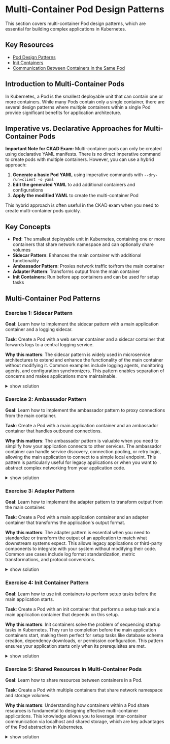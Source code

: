 # Multi-Container Pod Design Patterns

This section covers multi-container Pod design patterns, which are essential for building complex applications in Kubernetes.

## Key Resources

- [Pod Design Patterns](https://kubernetes.io/docs/concepts/workloads/pods/#pod-design-patterns)
- [Init Containers](https://kubernetes.io/docs/concepts/workloads/pods/init-containers/)
- [Communication Between Containers in the Same Pod](https://kubernetes.io/docs/tasks/access-application-cluster/communicate-containers-same-pod-shared-volume/)

## Introduction to Multi-Container Pods

In Kubernetes, a Pod is the smallest deployable unit that can contain one or more containers. While many Pods contain only a single container, there are several design patterns where multiple containers within a single Pod provide significant benefits for application architecture.

## Imperative vs. Declarative Approaches for Multi-Container Pods

**Important Note for CKAD Exam:** Multi-container pods can only be created using declarative YAML manifests. There is no direct imperative command to create pods with multiple containers. However, you can use a hybrid approach:

1. **Generate a basic Pod YAML** using imperative commands with `--dry-run=client -o yaml`
2. **Edit the generated YAML** to add additional containers and configurations
3. **Apply the modified YAML** to create the multi-container Pod

This hybrid approach is often useful in the CKAD exam when you need to create multi-container pods quickly.

## Key Concepts

- **Pod**: The smallest deployable unit in Kubernetes, containing one or more containers that share network namespace and can optionally share volumes
- **Sidecar Pattern**: Enhances the main container with additional functionality
- **Ambassador Pattern**: Proxies network traffic to/from the main container
- **Adapter Pattern**: Transforms output from the main container
- **Init Containers**: Run before app containers and can be used for setup tasks

## Multi-Container Pod Patterns

### Exercise 1: Sidecar Pattern

**Goal**: Learn how to implement the sidecar pattern with a main application container and a logging sidecar.

**Task**: Create a Pod with a web server container and a sidecar container that forwards logs to a central logging service.

**Why this matters**: The sidecar pattern is widely used in microservice architectures to extend and enhance the functionality of the main container without modifying it. Common examples include logging agents, monitoring agents, and configuration synchronizers. This pattern enables separation of concerns and makes applications more maintainable.

<details><summary>show solution</summary>
<p>

**Step 1: Create a Pod manifest file**

Create a file named `sidecar-pod.yaml` with the following content:

```yaml
apiVersion: v1
kind: Pod
metadata:
  name: sidecar-pod
  labels:
    app: web-server
spec:
  containers:
    - name: nginx
      image: nginx:1.21
      ports:
        - containerPort: 80
      volumeMounts:
        - name: logs-volume
          mountPath: /var/log/nginx
    - name: log-sidecar
      image: busybox:1.36
      command:
        [
          "/bin/sh",
          "-c",
          "while true; do cat /var/log/nginx/access.log; sleep 10; done",
        ]
      volumeMounts:
        - name: logs-volume
          mountPath: /var/log/nginx
  volumes:
    - name: logs-volume
      emptyDir: {}
```

**Step 2: Create the Pod**

```bash
kubectl apply -f sidecar-pod.yaml
```

**Step 3: Generate some logs**

```bash
kubectl port-forward sidecar-pod 8080:80 &
curl http://localhost:8080
```

**Step 4: Check the logs from the sidecar container**

```bash
kubectl logs sidecar-pod -c log-sidecar
```

**What this does**:

- Creates a Pod with two containers: an nginx web server and a log sidecar
- Both containers share a volume where nginx writes its logs
- The sidecar container reads the logs and outputs them (in a real scenario, it would forward them to a logging service)
- This pattern allows you to add logging functionality without modifying the main application

</p>
</details>

### Exercise 2: Ambassador Pattern

**Goal**: Learn how to implement the ambassador pattern to proxy connections from the main container.

**Task**: Create a Pod with a main application container and an ambassador container that handles outbound connections.

**Why this matters**: The ambassador pattern is valuable when you need to simplify how your application connects to other services. The ambassador container can handle service discovery, connection pooling, or retry logic, allowing the main application to connect to a simple local endpoint. This pattern is particularly useful for legacy applications or when you want to abstract complex networking from your application code.

<details><summary>show solution</summary>
<p>

**Step 1: Create a Pod manifest file**

Create a file named `ambassador-pod.yaml` with the following content:

```yaml
apiVersion: v1
kind: Pod
metadata:
  name: ambassador-pod
  labels:
    app: ambassador-example
spec:
  containers:
    - name: app
      image: busybox:1.36
      command:
        [
          "/bin/sh",
          "-c",
          "while true; do wget -q -O- http://localhost:9000; sleep 5; done",
        ]
    - name: ambassador
      image: nginx:1.21
      ports:
        - containerPort: 9000
      volumeMounts:
        - name: nginx-config
          mountPath: /etc/nginx/conf.d
  volumes:
    - name: nginx-config
      configMap:
        name: ambassador-config
```

**Step 2: Create a ConfigMap for the ambassador's configuration**

Create a file named `ambassador-config.yaml` with the following content:

```yaml
apiVersion: v1
kind: ConfigMap
metadata:
  name: ambassador-config
data:
  default.conf: |
    server {
      listen 9000;
      location / {
        proxy_pass http://kubernetes.default.svc;
        proxy_set_header Host kubernetes.default.svc;
        proxy_ssl_verify off;
      }
    }
```

**Step 3: Apply the ConfigMap and Pod**

```bash
kubectl apply -f ambassador-config.yaml
kubectl apply -f ambassador-pod.yaml
```

> Note: The ambassador pattern requires a manifest file as it involves multiple containers with specific configurations.

**Step 4: Check the logs from the ambassador container**

```bash
kubectl logs ambassador-pod -c ambassador
```

**What this does**:

- Creates a Pod with two containers: an application and an ambassador
- The ambassador container runs nginx configured as a proxy to the Kubernetes API server
- The application container makes requests to the ambassador on localhost:9000
- The ambassador forwards these requests to the actual service
- This pattern simplifies how the application connects to external services

</p>
</details>

### Exercise 3: Adapter Pattern

**Goal**: Learn how to implement the adapter pattern to transform output from the main container.

**Task**: Create a Pod with a main application container and an adapter container that transforms the application's output format.

**Why this matters**: The adapter pattern is essential when you need to standardize or transform the output of an application to match what downstream systems expect. This allows legacy applications or third-party components to integrate with your system without modifying their code. Common use cases include log format standardization, metric transformations, and protocol conversions.

<details><summary>show solution</summary>
<p>

**Step 1: Create a Pod manifest file**

Create a file named `adapter-pod.yaml` with the following content:

```yaml
apiVersion: v1
kind: Pod
metadata:
  name: adapter-pod
  labels:
    app: adapter-example
spec:
  containers:
    - name: app
      image: busybox:1.36
      command:
        [
          "/bin/sh",
          "-c",
          'while true; do echo ''{"timestamp": "''$(date +%s)''", "message": "Sample log entry"}'' >> /var/log/app.log; sleep 5; done',
        ]
      volumeMounts:
        - name: log-volume
          mountPath: /var/log
    - name: adapter
      image: busybox:1.36
      command:
        [
          "/bin/sh",
          "-c",
          'tail -f /var/log/app.log | while read line; do echo "$(date -Iseconds) - Transformed: $line"; done',
        ]
      volumeMounts:
        - name: log-volume
          mountPath: /var/log
  volumes:
    - name: log-volume
      emptyDir: {}
```

**Step 2: Create the Pod**

Hybrid approach (imperative + declarative):
```bash
# Generate the basic pod template with one container
kubectl run adapter-pod --image=busybox:1.36 --labels="app=adapter-example" --dry-run=client -o yaml > adapter-pod.yaml

# Edit the generated YAML to add the adapter container and volume configurations
# vim adapter-pod.yaml

# Apply the completed multi-container pod manifest
kubectl apply -f adapter-pod.yaml
```

> Note: This hybrid approach is very useful in the CKAD exam. You can quickly generate a basic pod template using imperative commands, then modify it to add additional containers and configurations.

> Note: The `kubectl run` command can only create single-container pods. For multi-container pods, we must use the hybrid approach:
> 1. Generate a basic pod template with `kubectl run --dry-run=client -o yaml`
> 2. Edit the generated YAML to add additional containers
> 3. Apply the modified YAML with `kubectl apply -f`
> 
> This workflow is essential to understand for the CKAD exam, as it combines the speed of imperative commands with the flexibility of declarative manifests.

**Step 3: Check the logs from both containers**

```bash
kubectl logs adapter-pod -c app
kubectl logs adapter-pod -c adapter
```

**What this does**:

- Creates a Pod with two containers: an application and an adapter
- The application container writes JSON log entries to a shared volume
- The adapter container reads these logs, transforms their format, and outputs them
- In a real scenario, the adapter might forward the transformed logs to a monitoring system
- This pattern allows you to adapt the output format of an application without modifying it

</p>
</details>

### Exercise 4: Init Container Pattern

**Goal**: Learn how to use init containers to perform setup tasks before the main application starts.

**Task**: Create a Pod with an init container that performs a setup task and a main application container that depends on this setup.

**Why this matters**: Init containers solve the problem of sequencing startup tasks in Kubernetes. They run to completion before the main application containers start, making them perfect for setup tasks like database schema creation, dependency downloads, or permission configuration. This pattern ensures your application starts only when its prerequisites are met.

<details><summary>show solution</summary>
<p>

**Step 1: Create a Pod manifest file**

Create a file named `init-container-pod.yaml` with the following content:

```yaml
apiVersion: v1
kind: Pod
metadata:
  name: init-container-pod
  labels:
    app: init-example
spec:
  initContainers:
    - name: init-service
      image: busybox:1.36
      command:
        [
          "sh",
          "-c",
          "until nslookup kubernetes.default; do echo waiting for kubernetes service; sleep 2; done;",
        ]
    - name: init-config
      image: busybox:1.36
      command: ["sh", "-c", 'echo "Configuration data" > /config/config.txt']
      volumeMounts:
        - name: config-volume
          mountPath: /config
  containers:
    - name: app
      image: busybox:1.36
      command:
        [
          "sh",
          "-c",
          'cat /config/config.txt; echo "Application running..."; sleep 3600',
        ]
      volumeMounts:
        - name: config-volume
          mountPath: /config
  volumes:
    - name: config-volume
      emptyDir: {}
```

**Step 2: Create the Pod**

```bash
kubectl apply -f init-container-pod.yaml
```

> Note: Pods with init containers must be created using manifest files as there is no direct imperative command for this pattern. You can use the hybrid approach by generating a basic pod template with `kubectl run --dry-run=client -o yaml` and then adding the init containers section to the generated YAML.

**Step 3: Watch the Pod status**

```bash
kubectl get pod init-container-pod -w
```

**Step 4: Check the logs from the main container**

```bash
kubectl logs init-container-pod -c app
```

**What this does**:

- Creates a Pod with two init containers and one main container
- The first init container waits for the Kubernetes service to be available
- The second init container writes configuration data to a shared volume
- The main container starts only after both init containers complete successfully
- The main container reads the configuration data prepared by the init container
- This pattern ensures proper sequencing of startup tasks

</p>
</details>

### Exercise 5: Shared Resources in Multi-Container Pods

**Goal**: Learn how to share resources between containers in a Pod.

**Task**: Create a Pod with multiple containers that share network namespace and storage volumes.

**Why this matters**: Understanding how containers within a Pod share resources is fundamental to designing effective multi-container applications. This knowledge allows you to leverage inter-container communication via localhost and shared storage, which are key advantages of the Pod abstraction in Kubernetes.

<details><summary>show solution</summary>
<p>

**Step 1: Create a Pod manifest file**

Create a file named `shared-resources-pod.yaml` with the following content:

```yaml
apiVersion: v1
kind: Pod
metadata:
  name: shared-resources-pod
  labels:
    app: shared-example
spec:
  containers:
    - name: web-server
      image: nginx:1.21
      ports:
        - containerPort: 80
      volumeMounts:
        - name: html-volume
          mountPath: /usr/share/nginx/html
    - name: content-creator
      image: busybox:1.36
      command:
        [
          "/bin/sh",
          "-c",
          "while true; do echo $(date) > /html/index.html; sleep 10; done",
        ]
      volumeMounts:
        - name: html-volume
          mountPath: /html
    - name: request-maker
      image: busybox:1.36
      command:
        [
          "/bin/sh",
          "-c",
          "while true; do wget -q -O- http://localhost:80; sleep 5; done",
        ]
  volumes:
    - name: html-volume
      emptyDir: {}
```

**Step 2: Create the Pod**

```bash
kubectl apply -f shared-resources-pod.yaml
```

> Note: Pods with shared resources across multiple containers require manifest files as there is no imperative command to create this complex structure. For the CKAD exam, remember that all multi-container pod patterns (sidecar, ambassador, adapter, init containers) require the declarative approach or the hybrid approach of generating a template imperatively and then modifying it.

**Step 3: Check the logs from the request-maker container**

```bash
kubectl logs shared-resources-pod -c request-maker
```

**What this does**:

- Creates a Pod with three containers that demonstrate resource sharing:
  - `web-server`: An nginx container serving web content
  - `content-creator`: A container that updates the web content every 10 seconds
  - `request-maker`: A container that makes requests to the web server using localhost
- The `web-server` and `content-creator` containers share a volume for the web content
- The `request-maker` container communicates with the `web-server` container via localhost (shared network namespace)
- This demonstrates both volume sharing and network namespace sharing within a Pod

</p>
</details>
